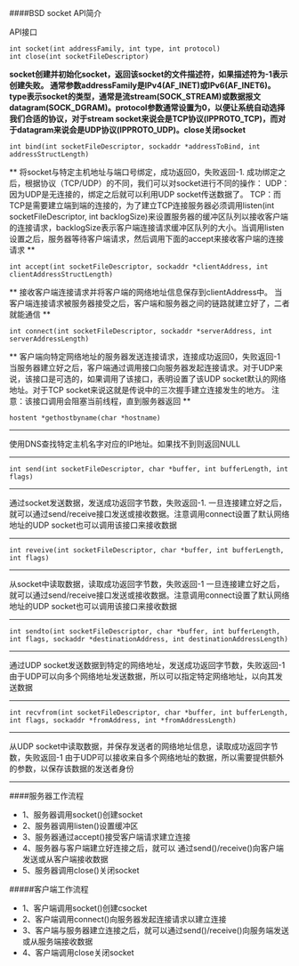 ####BSD socket API简介

API接口                                                                                                          
```
int socket(int addressFamily, int type, int protocol)
int close(int socketFileDescriptor)
```
**socket创建并初始化socket，返回该socket的文件描述符，如果描述符为-1表示创建失败。
通常参数addressFamily是IPv4(AF_INET)或IPv6(AF_INET6)。type表示socket的类型，通常是流stream(SOCK_STREAM)或数据报文datagram(SOCK_DGRAM)。protocol参数通常设置为0，以便让系统自动选择我们合适的协议，对于stream socket来说会是TCP协议(IPPROTO_TCP)，而对于datagram来说会是UDP协议(IPPROTO_UDP)。close关闭socket**


```
int bind(int socketFileDescriptor, sockaddr *addressToBind, int addressStructLength)
```
**
将socket与特定主机地址与端口号绑定，成功返回0，失败返回-1.
成功绑定之后，根据协议（TCP/UDP）的不同，我们可以对socket进行不同的操作：
UDP：因为UDP是无连接的，绑定之后就可以利用UDP socket传送数据了。
TCP：而TCP是需要建立端到端的连接的，为了建立TCP连接服务器必须调用listen(int socketFileDescriptor, int backlogSize)来设置服务器的缓冲区队列以接收客户端的连接请求，backlogSize表示客户端连接请求缓冲区队列的大小。当调用listen设置之后，服务器等待客户端请求，然后调用下面的accept来接收客户端的连接请求
**

```
int accept(int socketFileDescriptor, sockaddr *clientAddress, int clientAddressStructLength)
```
**
接收客户端连接请求并将客户端的网络地址信息保存到clientAddress中。
当客户端连接请求被服务器接受之后，客户端和服务器之间的链路就建立好了，二者就能通信
**


```
int connect(int socketFileDescriptor, sockaddr *serverAddress, int serverAddressLength)
```
**
客户端向特定网络地址的服务器发送连接请求，连接成功返回0，失败返回-1
当服务器建立好之后，客户端通过调用接口向服务器发起连接请求。对于UDP来说，该接口是可选的，如果调用了该接口，表明设置了该UDP socket默认的网络地址。对于TCP socket来说这就是传说中的三次握手建立连接发生的地方。
注意：该接口调用会阻塞当前线程，直到服务器返回
**

```
hostent *gethostbyname(char *hostname)
```
***
使用DNS查找特定主机名字对应的IP地址。如果找不到则返回NULL
***

```
int send(int socketFileDescriptor, char *buffer, int bufferLength, int flags)
```
***
通过socket发送数据，发送成功返回字节数，失败返回-1.
一旦连接建立好之后，就可以通过send/receive接口发送或接收数据。注意调用connect设置了默认网络地址的UDP socket也可以调用该接口来接收数据
***

```
int reveive(int socketFileDescriptor, char *buffer, int bufferLength, int flags)
```
***
从socket中读取数据，读取成功返回字节数，失败返回-1
一旦连接建立好之后，就可以通过send/receive接口发送或接收数据。注意调用connect设置了默认网络地址的UDP socket也可以调用该接口来接收数据
***

```
int sendto(int socketFileDescriptor, char *buffer, int bufferLength, int flags, sockaddr *destinationAddress, int destinationAddressLength)
```
***
通过UDP socket发送数据到特定的网络地址，发送成功返回字节数，失败返回-1
由于UDP可以向多个网络地址发送数据，所以可以指定特定网络地址，以向其发送数据
***

```
int recvfrom(int socketFileDescriptor, char *buffer, int bufferLength, int flags, sockaddr *fromAddress, int *fromAddressLength)
```
***
从UDP socket中读取数据，并保存发送者的网络地址信息，读取成功返回字节数，失败返回-1
由于UDP可以接收来自多个网络地址的数据，所以需要提供额外的参数，以保存该数据的发送者身份
***



####服务器工作流程
- 1、服务器调用socket()创建socket
- 2、服务器调用listen()设置缓冲区
- 3、服务器通过accept()接受客户端请求建立连接
- 4、服务器与客户端建立好连接之后，就可以 通过send()/receive()向客户端发送或从客户端接收数据
- 5、服务器调用close()关闭socket

#####客户端工作流程
- 1、客户端调用socket()创建csocket
- 2、客户端调用connect()向服务器发起连接请求以建立连接
- 3、客户端与服务器建立连接之后，就可以通过send()/receive()向服务端发送或从服务端接收数据
- 4、客户端调用close关闭socket
